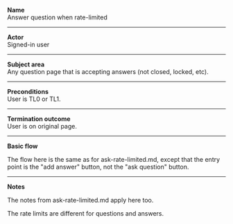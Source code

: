 **Name**  
Answer question when rate-limited

----

**Actor**  
Signed-in user

----

**Subject area**  
Any question page that is accepting answers (not closed, locked, etc).


----

**Preconditions**  
User is TL0 or TL1.

----

**Termination outcome**  
User is on original page.

----

**Basic flow**

The flow here is the same as for ask-rate-limited.md, except that the entry point is the "add answer" button, not the "ask question" button. 

----

**Notes**

The notes from ask-rate-limited.md apply here too.

The rate limits are different for questions and answers.

